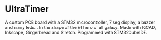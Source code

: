 # UltraTimer
A custom PCB board with a STM32 microcontroller, 7 seg display, a buzzer and many leds... In the shape of the #1 hero of all galaxy. Made with KiCAD, Inkscape, Gingerbread and Stretch. Programmed with STM32CubeIDE.
